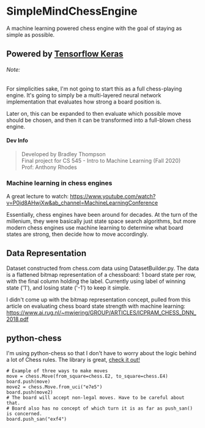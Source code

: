 # SimpleMindChessEngine
A machine learning powered chess engine with the goal of staying as simple as possible.

## Powered by [Tensorflow Keras](https://keras.io/)

###### Note:
For simplicities sake, I'm not going to start this as a full chess-playing engine. It's going 
to simply be a multi-layered neural network implementation that evaluates how strong a board 
position is.

Later on, this can be expanded to then evaluate which possible move should be chosen, and then
it can be transformed into a full-blown chess engine.

#### Dev Info
> Developed by Bradley Thompson  
> Final project for CS 545 - Intro to Machine Learning (Fall 2020)  
> Prof: Anthony Rhodes

### Machine learning in chess engines
A great lecture to watch:
https://www.youtube.com/watch?v=P0jd8AHwjXw&ab_channel=MachineLearningConference

Essentially, chess engines have been around for decades. At the turn of the millenium, 
they were basically just state space search algorithms, but more modern chess engines 
use machine learning to determine what board states are strong, then decide how to move
accordingly.

## Data Representation
Dataset constructed from chess.com data using DatasetBuilder.py. The data is a flattened bitmap
representation of a chessboard: 1 board state per row, with the final column holding the label.
Currently using label of winning state ('1'), and losing state ('-1') to keep it simple.

I didn't come up with the bitmap representation concept, pulled from this article on evaluating 
chess board state strength with machine learning:
https://www.ai.rug.nl/~mwiering/GROUP/ARTICLES/ICPRAM_CHESS_DNN_2018.pdf

## python-chess
I'm using python-chess so that I don't have to worry about the logic behind a lot of
Chess rules. The library is great, [check it out!](https://python-chess.readthedocs.io/en/latest/)

    # Example of three ways to make moves
    move = chess.Move(from_square=chess.E2, to_square=chess.E4)
    board.push(move)
    move2 = chess.Move.from_uci("e7e5")
    board.push(move2)
    # The board will accept non-legal moves. Have to be careful about that.
    # Board also has no concept of which turn it is as far as push_san() is concerned.
    board.push_san("exf4") 
